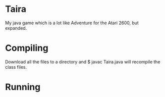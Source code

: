 # Taira
My java game which is a lot like Adventure for the Atari 2600, but expanded.

# Compiling
Download all the files to a directory and 
$ javac Taira.java
will recompile the class files. 

# Running
